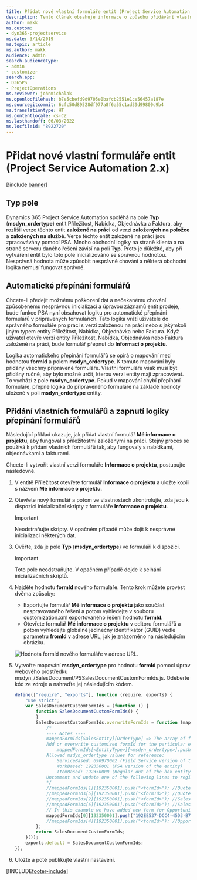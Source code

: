 ```yaml
---
title: Přidat nové vlastní formuláře entit (Project Service Automation 2.x)
description: Tento článek obsahuje informace o způsobu přidávání vlastních formulářů entit pro příležitosti, nabídky, objednávky nebo faktury v Dynamics 365 Project Service Automation 2.x.
author: makk
ms.custom:
- dyn365-projectservice
ms.date: 3/14/2019
ms.topic: article
ms.author: makk
audience: admin
search.audienceType:
- admin
- customizer
search.app:
- D365PS
- ProjectOperations
ms.reviewer: johnmichalak
ms.openlocfilehash: b7e5cbefd9d9705e0bafcb2551e1ce56457a187e
ms.sourcegitcommit: 6cfc50d89528df977a8f6a55c1ad39d99800d9b4
ms.translationtype: HT
ms.contentlocale: cs-CZ
ms.lasthandoff: 06/03/2022
ms.locfileid: "8922720"
---
```

# <a name="add-new-custom-entity-forms-project-service-automation-2x"></a>Přidat nové vlastní formuláře entit (Project Service Automation 2.x)

[!include [banner](../../includes/psa-now-project-operations.md)]

## <a name="type-field"></a>Typ pole 

Dynamics 365 Project Service Automation spoléhá na pole **Typ** (**msdyn\_ordertype**) entit Příležitost, Nabídka, Objednávka a Faktura, aby rozlišil verze těchto entit **založené na práci** od verzí **založených na položce** a **založených na službě**. Verze těchto entit založené na práci jsou zpracovávány pomocí PSA. Mnoho obchodní logiky na straně klienta a na straně serveru daného řešení závisí na poli **Typ**. Proto je důležité, aby při vytváření entit bylo toto pole inicializováno se správnou hodnotou. Nesprávná hodnota může způsobit nesprávné chování a některá obchodní logika nemusí fungovat správně.

## <a name="automatic-form-switching"></a>Automatické přepínání formulářů

Chcete-li předejít možnému poškození dat a nečekanému chování způsobenému nesprávnou inicializací a úpravou záznamů entit prodeje, bude funkce PSA nyní obsahovat logiku pro automatické přepínání formulářů v připravených formulářích. Tato logika vrátí uživatele do správného formuláře pro práci s verzí založenou na práci nebo s jakýmkoli jiným typem entity Příležitost, Nabídka, Objednávka nebo Faktura. Když uživatel otevře verzi entity Příležitost, Nabídka, Objednávka nebo Faktura založené na práci, bude formulář přepnut do **Informací o projektu**.

Logika automatického přepínání formulářů se opírá o mapování mezi hodnotou **formId** a polem **msdyn\_ordertype**. K tomuto mapování byly přidány všechny připravené formuláře. Vlastní formuláře však musí být přidány ručně, aby bylo možné určit, kterou verzi entity mají zpracovávat. To vychází z pole **msdyn\_ordertype**. Pokud v mapování chybí přepínání formuláře, přepne logika do připraveného formuláře na základě hodnoty uložené v poli **msdyn\_ordertype** entity.

## <a name="add-custom-forms-and-turn-on-the-form-switching-logic"></a>Přidání vlastních formulářů a zapnutí logiky přepínání formulářů

Následující příklad ukazuje, jak přidat vlastní formulář **Mé informace o projektu**, aby fungoval s příležitostmi založenými na práci. Stejný proces se používá k přidání vlastních formulářů tak, aby fungovaly s nabídkami, objednávkami a fakturami.

Chcete-li vytvořit vlastní verzi formuláře **Informace o projektu**, postupujte následovně.

1. V entitě Příležitost otevřete formulář **Informace o projektu** a uložte kopii s názvem **Mé informace o projektu**.
2. Otevřete nový formulář a potom ve vlastnostech zkontrolujte, zda jsou k dispozici inicializační skripty z formuláře **Informace o projektu**. 

    > [!IMPORTANT]
    > Neodstraňujte skripty. V opačném případě může dojít k nesprávné inicializaci některých dat.

3. Ověřte, zda je pole **Typ** (**msdyn\_ordertype**) ve formuláři k dispozici. 

    > [!IMPORTANT]
    > Toto pole neodstraňujte. V opačném případě dojde k selhání inicializačních skriptů.

4. Najděte hodnotu **formId** nového formuláře. Tento krok můžete provést dvěma způsoby:

    - Exportujte formulář **Mé informace o projektu** jako součást nespravovaného řešení a potom vyhledejte v souboru customization.xml exportovaného řešení hodnotu **formId**.
    - Otevřete formulář **Mé informace o projektu** v editoru formulářů a potom vyhledejte globálně jedinečný identifikátor (GUID) vedle parametru **fromId** v adrese URL, jak je znázorněno na následujícím obrázku.

    ![Hodnota formId nového formuláře v adrese URL.](media/how-to-add-custom-forms-in-v2.0.png)

5. Vytvořte mapování **msdyn\_ordertype** pro hodnotu **formId** pomocí úprav webového prostředku msdyn\_/SalesDocument/PSSalesDocumentCustomFormIds.js. Odeberte kód ze zdroje a nahraďte jej následujícím kódem.

    ```javascript
    define(["require", "exports"], function (require, exports) {
        "use strict";
        var SalesDocumentCustomFormIds = (function () {
            function SalesDocumentCustomFormIds() {
            }
            SalesDocumentCustomFormIds.overwriteFormIds = function (mappedFormIds) {
                /*
                ---- Notes ----
                mappedFormIds[SalesEntity][OrderType] => The array of forms IDs that support particular entity and order type
                Add or overwrite customized formId for the particular entity and order type by calling:
                    mappedFormIds[<EntityType>][<msdyn_ordertype>].push("<formId>");
                Allowed msdyn_ordertype values for reference:
                    ServiceBased: 690970002 (Field Service version of the entity)
                    WorkBased: 192350001 (PSA version of the entity)
                    ItemBased: 192350000 (Regular out of the box entity)
                Uncomment and update one of the following lines to register custom PSA form for required entity:
                */      
                //mappedFormIds[1][192350001].push("<formId>"); //Quote
                //mappedFormIds[5][192350001].push("<formId>"); //Quote Line
                //mappedFormIds[2][192350001].push("<formId>"); //Sales Order
                //mappedFormIds[6][192350001].push("<formId>"); //Sales Order Line
                // In this example we have added new form for Opportunity
                mappedFormIds[0][192350001].push("192EE537-DCC4-45D3-B7AF-EA694B9113D2"); //Opportunity
                //mappedFormIds[4][192350001].push("<formId>"); //Opportunity Line
            };
            return SalesDocumentCustomFormIds;
        }());
        exports.default = SalesDocumentCustomFormIds;
    });
    ```

6. Uložte a poté publikujte vlastní nastavení.


[!INCLUDE[footer-include](../../includes/footer-banner.md)]
